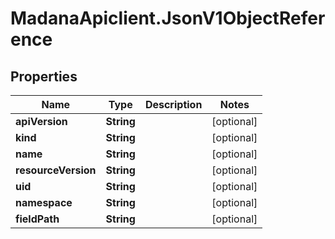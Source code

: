 # MadanaApiclient.JsonV1ObjectReference

## Properties

Name | Type | Description | Notes
------------ | ------------- | ------------- | -------------
**apiVersion** | **String** |  | [optional] 
**kind** | **String** |  | [optional] 
**name** | **String** |  | [optional] 
**resourceVersion** | **String** |  | [optional] 
**uid** | **String** |  | [optional] 
**namespace** | **String** |  | [optional] 
**fieldPath** | **String** |  | [optional] 


